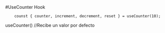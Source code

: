 #UseCounter Hook

```
    counst { counter, increment, decrement, reset } = useCounter(10);
```

useCounter() //Recibe un valor por defecto